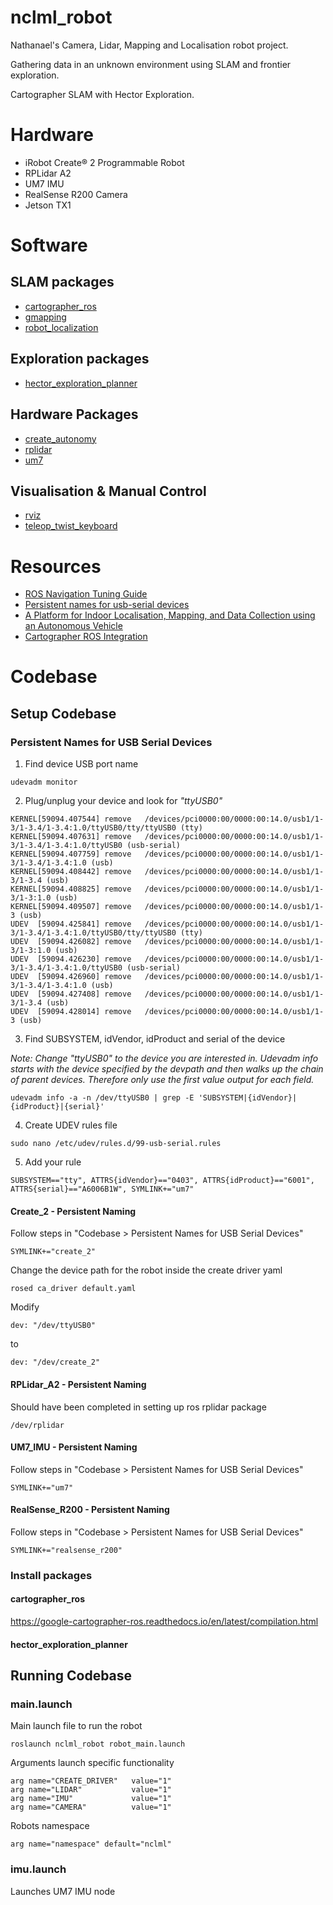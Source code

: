 # nclml_robot
Nathanael's Camera, Lidar, Mapping and Localisation robot project.

Gathering data in an unknown environment using SLAM and frontier exploration. 

Cartographer SLAM with Hector Exploration.

# Hardware
* iRobot Create® 2 Programmable Robot
* RPLidar A2
* UM7 IMU
* RealSense R200 Camera
* Jetson TX1

# Software

## SLAM packages
* [cartographer_ros](https://github.com/googlecartographer/cartographer_ros)
* [gmapping](http://wiki.ros.org/gmapping)
* [robot_localization](http://wiki.ros.org/robot_localization)

## Exploration packages
* [hector_exploration_planner](http://wiki.ros.org/hector_exploration_planner)

## Hardware Packages
* [create_autonomy](http://wiki.ros.org/create_autonomy)
* [rplidar](http://wiki.ros.org/rplidar)
* [um7](http://wiki.ros.org/um7)

## Visualisation & Manual Control
* [rviz](http://wiki.ros.org/rviz)
* [teleop_twist_keyboard](http://wiki.ros.org/teleop_twist_keyboard)

# Resources
* [ROS Navigation Tuning Guide](http://kaiyuzheng.me/documents/navguide.pdf)
* [Persistent names for usb-serial devices](http://hintshop.ludvig.co.nz/show/persistent-names-usb-serial-devices/)
* [A Platform for Indoor Localisation, Mapping, and Data Collection using an Autonomous Vehicle](http://lup.lub.lu.se/luur/download?func=downloadFile&recordOId=8915402&fileOId=8915426)
* [Cartographer ROS Integration](https://google-cartographer-ros.readthedocs.io/en/latest/)

# Codebase

## Setup Codebase

### Persistent Names for USB Serial Devices
1. Find device USB port name
```
udevadm monitor
```
2. Plug/unplug your device and look for *"ttyUSB0"*
```
KERNEL[59094.407544] remove   /devices/pci0000:00/0000:00:14.0/usb1/1-3/1-3.4/1-3.4:1.0/ttyUSB0/tty/ttyUSB0 (tty)
KERNEL[59094.407631] remove   /devices/pci0000:00/0000:00:14.0/usb1/1-3/1-3.4/1-3.4:1.0/ttyUSB0 (usb-serial)
KERNEL[59094.407759] remove   /devices/pci0000:00/0000:00:14.0/usb1/1-3/1-3.4/1-3.4:1.0 (usb)
KERNEL[59094.408442] remove   /devices/pci0000:00/0000:00:14.0/usb1/1-3/1-3.4 (usb)
KERNEL[59094.408825] remove   /devices/pci0000:00/0000:00:14.0/usb1/1-3/1-3:1.0 (usb)
KERNEL[59094.409507] remove   /devices/pci0000:00/0000:00:14.0/usb1/1-3 (usb)
UDEV  [59094.425841] remove   /devices/pci0000:00/0000:00:14.0/usb1/1-3/1-3.4/1-3.4:1.0/ttyUSB0/tty/ttyUSB0 (tty)
UDEV  [59094.426082] remove   /devices/pci0000:00/0000:00:14.0/usb1/1-3/1-3:1.0 (usb)
UDEV  [59094.426230] remove   /devices/pci0000:00/0000:00:14.0/usb1/1-3/1-3.4/1-3.4:1.0/ttyUSB0 (usb-serial)
UDEV  [59094.426960] remove   /devices/pci0000:00/0000:00:14.0/usb1/1-3/1-3.4/1-3.4:1.0 (usb)
UDEV  [59094.427408] remove   /devices/pci0000:00/0000:00:14.0/usb1/1-3/1-3.4 (usb)
UDEV  [59094.428014] remove   /devices/pci0000:00/0000:00:14.0/usb1/1-3 (usb)
```
3. Find SUBSYSTEM, idVendor, idProduct and serial of the device 

*Note: Change "ttyUSB0" to the device you are interested in. Udevadm info starts with the device specified by the devpath and then walks up the chain of parent devices. Therefore only use the first value output for each field.*
```
udevadm info -a -n /dev/ttyUSB0 | grep -E 'SUBSYSTEM|{idVendor}|{idProduct}|{serial}'
```
4. Create UDEV rules file
```
sudo nano /etc/udev/rules.d/99-usb-serial.rules
```
5. Add your rule
```
SUBSYSTEM=="tty", ATTRS{idVendor}=="0403", ATTRS{idProduct}=="6001", ATTRS{serial}=="A6006B1W", SYMLINK+="um7"
```
#### Create_2 - Persistent Naming
Follow steps in "Codebase > Persistent Names for USB Serial Devices" 
```
SYMLINK+="create_2"
```
Change the device path for the robot inside the create driver yaml
```
rosed ca_driver default.yaml 
```
Modify
```
dev: "/dev/ttyUSB0"
```
to
```
dev: "/dev/create_2"
```
#### RPLidar_A2 - Persistent Naming
Should have been completed in setting up ros rplidar package
```
/dev/rplidar
``` 
#### UM7_IMU - Persistent Naming
Follow steps in "Codebase > Persistent Names for USB Serial Devices" 
```
SYMLINK+="um7"
```
#### RealSense_R200 - Persistent Naming
Follow steps in "Codebase > Persistent Names for USB Serial Devices" 
```
SYMLINK+="realsense_r200"
```
### Install packages

#### cartographer_ros
https://google-cartographer-ros.readthedocs.io/en/latest/compilation.html

#### hector_exploration_planner


## Running Codebase

### main.launch
Main launch file to run the robot
```
roslaunch nclml_robot robot_main.launch  
```
Arguments launch specific functionality
```
arg name="CREATE_DRIVER"   value="1"
arg name="LIDAR"           value="1"
arg name="IMU"             value="1"
arg name="CAMERA"          value="1"
```
Robots namespace
```
arg name="namespace" default="nclml"
```

### imu.launch
Launches UM7 IMU node
